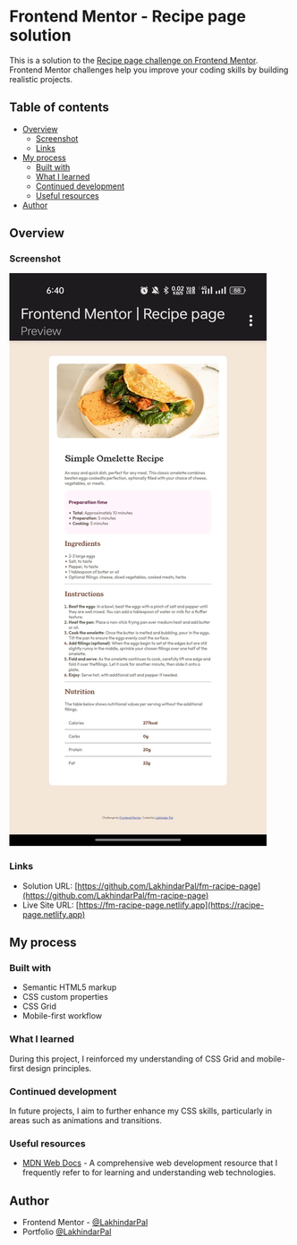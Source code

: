 # Frontend Mentor - Recipe page solution

This is a solution to the [Recipe page challenge on Frontend Mentor](https://www.frontendmentor.io/challenges/recipe-page-KiTsR8QQKm). Frontend Mentor challenges help you improve your coding skills by building realistic projects. 

## Table of contents

- [Overview](#overview)
  - [Screenshot](#screenshot)
  - [Links](#links)
- [My process](#my-process)
  - [Built with](#built-with)
  - [What I learned](#what-i-learned)
  - [Continued development](#continued-development)
  - [Useful resources](#useful-resources)
- [Author](#author)

## Overview

### Screenshot

![Screenshot](./screenshots/screenshot_desktop.jpg)

### Links

- Solution URL: [https://github.com/LakhindarPal/fm-racipe-page](https://github.com/LakhindarPal/fm-racipe-page)
- Live Site URL: [https://fm-racipe-page.netlify.app](https://racipe-page.netlify.app)

## My process

### Built with

- Semantic HTML5 markup
- CSS custom properties
- CSS Grid
- Mobile-first workflow

### What I learned

During this project, I reinforced my understanding of CSS Grid and mobile-first design principles.

### Continued development

In future projects, I aim to further enhance my CSS skills, particularly in areas such as animations and transitions. 
### Useful resources

- [MDN Web Docs](https://developer.mozilla.org/en-US/docs/Web) - A comprehensive web development resource that I frequently refer to for learning and understanding web technologies.

## Author

- Frontend Mentor - [@LakhindarPal](https://www.frontendmentor.io/profile/LakhindarPal)
- Portfolio [@LakhindarPal](https://lakhindar.is-a.dev)
